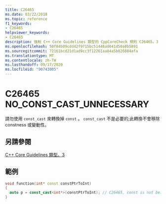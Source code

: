 ```yaml
---
title: C26465
ms.date: 03/22/2018
ms.topic: reference
f1_keywords:
- C26465
helpviewer_keywords:
- C26465
description: 強制 C++ Core Guidelines 類型的 CppCoreCheck 規則 C26465。3
ms.openlocfilehash: 50f84b09cdd42f9715bc51448ad041d50a8b5891
ms.sourcegitcommit: 72161bcd21d1ad9cc3f12261aa84a5b026884afa
ms.translationtype: MT
ms.contentlocale: zh-TW
ms.lasthandoff: 09/17/2020
ms.locfileid: "90743005"
---
```

# <a name="c26465-no_const_cast_unnecessary"></a>C26465 NO_CONST_CAST_UNNECESSARY

請勿使用 `const_cast` 來轉換掉 `const` 。 `const_cast` 不是必要的;此轉換不會移除 constness 或變動性。 

## <a name="see-also"></a>另請參閱
[C++ Core Guidelines 類型。3](https://github.com/isocpp/CppCoreGuidelines/blob/master/CppCoreGuidelines.md#Pro-type-constcast)

## <a name="example"></a>範例
```cpp
void function(int* const constPtrToInt)
{
  auto p = const_cast<int*>(constPtrToInt); // C26465, const is not being removed
}
```
